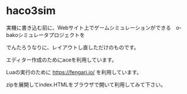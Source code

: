 # haco3sim

実機に書き込む前に、Webサイト上でゲームシミュレーションができる　o-bakoシミュレータプロジェクトを

でんたろうなりに、レイアウトし直しただけのものです。 

エディター作成のためにaceを利用しています。 

Luaの実行のために https://fengari.io/ を利用しています。

zipを展開してindex.HTMLをブラウザで開いて利用してみて下さい。
